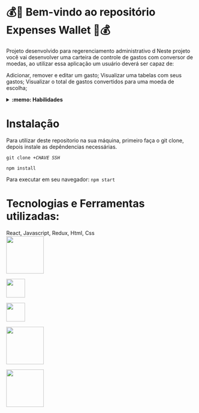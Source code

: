 # 💰👜 Bem-vindo ao repositório Expenses Wallet 🎒💰

Projeto desenvolvido para regerenciamento administrativo d
Neste projeto você vai desenvolver uma carteira de controle de gastos com conversor de moedas, ao utilizar essa aplicação um usuário deverá ser capaz de:

Adicionar, remover e editar um gasto;
Visualizar uma tabelas com seus gastos;
Visualizar o total de gastos convertidos para uma moeda de escolha;

<details>
  <summary><strong>:memo: Habilidades</strong></summary><br />

Neste projeto, verificamos se você é capaz de:

- Criar um _store_ Redux em aplicações React

- Criar _reducers_ no Redux em aplicações React

- Criar _actions_ no Redux em aplicações React

- Criar _dispatchers_ no Redux em aplicações React

- Conectar Redux aos componentes React

- Criar _actions_ assíncronas na sua aplicação React que faz uso de Redux.
</details>

# <strong> Instalação </strong>

Para utilizar deste repositorio na sua máquina, primeiro faça o git clone, depois instale as depêndencias necessárias.

<code>git clone +*CHAVE SSH*</code>

<code>npm install</code>

Para executar em seu navegador:
<code>npm start</code>

# <strong> Tecnologias e Ferramentas utilizadas: </strong>
React, Javascript, Redux, Html, Css
</br>
<img width="100px" src="https://www.vectorlogo.zone/logos/reactjs/reactjs-ar21.svg" /></br>

<img width="50px" src="https://cdn.jsdelivr.net/gh/devicons/devicon/icons/javascript/javascript-original.svg" /></br>

<img width="50px" src="https://cdn.jsdelivr.net/gh/devicons/devicon/icons/redux/redux-original.svg" /></br>

<img width="100px" src="https://www.vectorlogo.zone/logos/w3_html5/w3_html5-ar21.svg" /></br>

<img width="100px" src="https://www.vectorlogo.zone/logos/w3_css/w3_css-ar21.svg" /></br>

